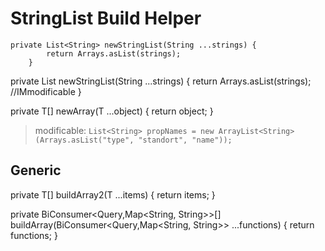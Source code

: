 StringList Build Helper
=======================

```
private List<String> newStringList(String ...strings) {
        return Arrays.asList(strings);
    }
```
private List<String> newStringList(String ...strings) {
        return Arrays.asList(strings); //IMmodificable
    }

private T[] newArray(T ...object) {
        return object;
    }


> modificable:
`List<String> propNames = new ArrayList<String>(Arrays.asList("type", "standort", "name"));`


## Generic

 private <T> T[] buildArray2(T ...items) {
        return items;
    }


private BiConsumer<Query,Map<String, String>>[] buildArray(BiConsumer<Query,Map<String, String>> ...functions) {
        return functions;
    }